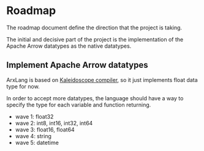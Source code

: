 # Roadmap

The roadmap document define the direction that the project is taking.

The initial and decisive part of the project is the implementation of the
Apache Arrow datatypes as the native datatypes.

## Implement Apache Arrow datatypes

ArxLang is based on [Kaleidoscope compiler](https://llvm.org/docs/tutorial/),
so it just implements float data type for now.

In order to accept more datatypes, the language should have a way to specify
the type for each variable and function returning.

* wave 1: float32
* wave 2: int8, int16, int32, int64
* wave 3: float16, float64
* wave 4: string
* wave 5: datetime
